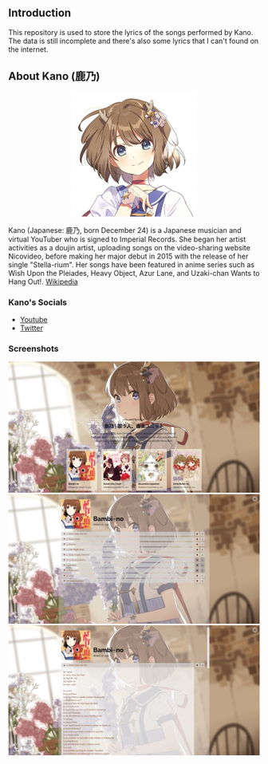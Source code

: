 ## Introduction

This repository is used to store the lyrics of the songs performed by Kano. The data is still incomplete and there's also some lyrics that I can't found on the internet.

## About Kano (鹿乃)

<p align="center">
  <img src="/src/assets/avatar.jpg" alt="Kano"/ width="250">
</p>

Kano (Japanese: 鹿乃, born December 24) is a Japanese musician and virtual YouTuber who is signed to Imperial Records. She began her artist activities as a doujin artist, uploading songs on the video-sharing website Nicovideo, before making her major debut in 2015 with the release of her single "Stella-rium". Her songs have been featured in anime series such as Wish Upon the Pleiades, Heavy Object, Azur Lane, and Uzaki-chan Wants to Hang Out!. [Wikipedia](https://en.wikipedia.org/wiki/Kano_(Japanese_musician))

### Kano's Socials

- [Youtube](https://www.youtube.com/user/bambinoonico)
- [Twitter](https://twitter.com/kano_2525)

### Screenshots

<p align="center">
  <img src="/src/assets/screenshots/home.webp" alt="Kano"/>
  <br>
  <img src="/src/assets/screenshots/detail.webp" alt="Kano"/>
  <br>
  <img src="/src/assets/screenshots/lyric detail.webp" alt="Kano"/>
</p>